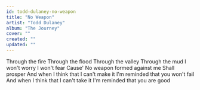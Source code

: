 ```yaml
---
id: todd-dulaney-no-weapon
title: "No Weapon"
artist: "Todd Dulaney"
album: "The Journey"
cover: ""
created: ""
updated: ""
---
```


Through the fire
Through the flood
Through the valley
Through the mud
I won't worry
I won't fear
Cause' No weapon formed against me
Shall prosper
And when I think that I can't make it
I'm reminded that you won't fail
And when I think that I can't take it
I'm reminded that you are good
